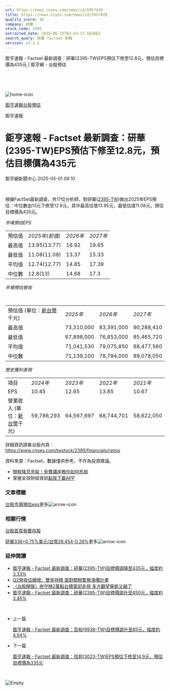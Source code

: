 ```yaml
---
url: https://news.cnyes.com/news/id/5957439
title: https://news.cnyes.com/news/id/5957439
quality_score: 10
company: 研華
stock_code: 2395
extracted_date: 2025-06-25T03:43:17.563862
search_query: 研華 factset 財報
version: v3.3.2
---
```


鉅亨速報 - Factset 最新調查：研華(2395-TW)EPS預估下修至12.8元，預估目標價為435元 | 鉅亨網 - 台股預估

‌

‌

![home-icon](/assets/icons/breadCrumb/symbol-icon-home.svg)

[鉅亨速報](/news/cat/anue_live)[台股預估](/news/cat/tw_forecast)

鉅亨速報

# 鉅亨速報 - Factset 最新調查：研華(2395-TW)EPS預估下修至12.8元，預估目標價為435元

鉅亨網新聞中心 2025-05-01 08:10

‌

根據FactSet最新調查，共17位分析師，對研華([2395-TW](https://www.cnyes.com/twstock/2395))做出2025年EPS預估：中位數由13元下修至12.8元，其中最高估值13.95元，最低估值11.08元，預估目標價為435元。

*市場預估EPS*

|  |  |  |  |
| --- | --- | --- | --- |
| 預估值 | *2025年(前值)* | *2026年* | *2027年* |
| 最高值 | 13.95(13.77) | 16.92 | 19.65 |
| 最低值 | 11.08(11.08) | 13.37 | 15.33 |
| 平均值 | 12.74(12.77) | 14.85 | 17.39 |
| 中位數 | 12.8(13) | 14.68 | 17.3 |

*市場預估營收*

‌

|  |  |  |  |
| --- | --- | --- | --- |
| 預估值 (單位：[新台幣](https://invest.cnyes.com/forex/detail/usdtwd)千元) | *2025年* | *2026年* | *2027年* |
| 最高值 | 73,310,000 | 83,391,000 | 90,288,410 |
| 最低值 | 67,898,000 | 76,853,000 | 85,465,720 |
| 平均值 | 71,041,530 | 79,075,850 | 88,477,560 |
| 中位數 | 71,139,100 | 78,794,000 | 89,078,050 |

*歷史獲利表現*

|  |  |  |  |  |
| --- | --- | --- | --- | --- |
| 項目 | *2024年* | *2023年* | *2022年* | *2021年* |
| EPS | 10.45 | 12.65 | 13.85 | 10.67 |
| 營業收入 (單位：[新台幣](https://invest.cnyes.com/forex/detail/usdtwd)千元) | 59,786,293 | 64,567,697 | 68,744,701 | 58,622,050 |

詳細資訊請看台股內頁：  
<https://www.cnyes.com/twstock/2395/financials/ratios>

資料來源：Factset，數據僅供參考，不作為投資建議。

* [關稅降息夾殺！免費講座教你如何布局](https://www.rsc.com.tw/Cnyes_RSC/SeminarBooking2025InvestmentOutlook.aspx?utm_source=anue&utm_medium=usstocks_end)
* 掌握全球財經資訊[點我下載APP](http://www.cnyes.com/app/?utm_source=mweb&utm_medium=HamMenuBanner&utm_campaign=fixed&utm_content=entr)

### 文章標籤

[台股](https://news.cnyes.com/tag/台股 "台股")[市場預估](https://news.cnyes.com/tag/市場預估 "市場預估")[eps](https://news.cnyes.com/tag/eps "eps")更多![arrow-icon](/assets/icons/arrows/arrow-down.svg)

### 相關行情

[台股首頁](https://www.cnyes.com/twstock)[我要存股](https://supr.link/8OHaU)

[研華336+0.75%](https://www.cnyes.com/twstock/2395)[美元/台幣29.454-0.28%](https://invest.cnyes.com/forex/detail/USDTWD)更多![arrow-icon](/assets/icons/arrows/arrow-down.svg)

### 延伸閱讀

* [鉅亨速報 - Factset 最新調查：研華(2395-TW)目標價調降至435元，幅度約3.33%](/news/id/5957435)
* [Q2營收估續增、雙率持穩 面對關稅暫無漲價計畫](/news/id/5957255)
* [〈台股開盤〉拚守穩2萬點台積電卻走弱 多方觀望量能又縮了](/news/id/5953832)
* [鉅亨速報 - Factset 最新調查：研華(2395-TW)目標價調升至450元，幅度約3.45%](/news/id/5951634)

‌

* 上一篇

  [鉅亨速報 - Factset 最新調查：百和(9938-TW)目標價調升至85元，幅度約4.94%](/news/id/5957505)
* 下一篇

  [鉅亨速報 - Factset 最新調查：信邦(3023-TW)EPS預估下修至14.9元，預估目標價為335元](/news/id/5957302)

‌

![Empty](/assets/icons/skeleton/empty-image.svg)

‌